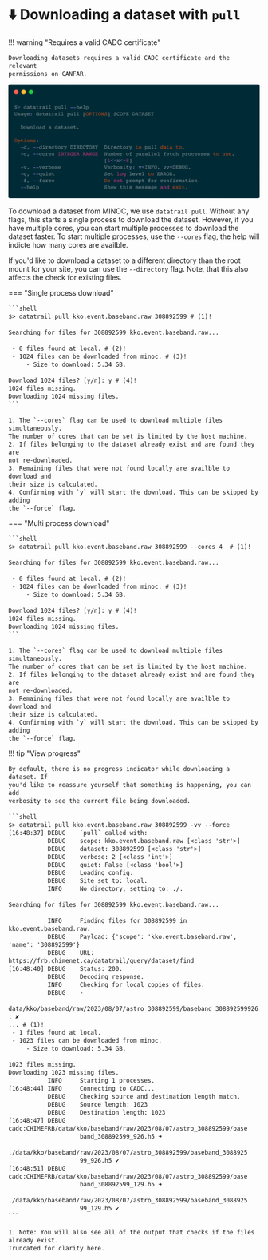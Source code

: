 # ⬇️  Downloading a dataset with `pull`

!!! warning "Requires a valid CADC certificate"

    Downloading datasets requires a valid CADC certificate and the relevant
    permissions on CANFAR.

![pull-help](images/pull-help.png)

To download a dataset from MINOC, we use `datatrail pull`. Without any flags,
this starts a single process to download the dataset. However, if you have
multiple cores, you can start multiple processes to download the dataset
faster. To start multiple processes, use the `--cores` flag, the help will
indicte how many cores are availble.

If you'd like to download a dataset to a different directory than the root
mount for your site, you can use the `--directory` flag. Note, that this
also affects the check for existing files.

=== "Single process download"

    ```shell
    $> datatrail pull kko.event.baseband.raw 308892599 # (1)!

    Searching for files for 308892599 kko.event.baseband.raw...
    
     - 0 files found at local. # (2)!
     - 1024 files can be downloaded from minoc. # (3)!
         - Size to download: 5.34 GB.
    
    Download 1024 files? [y/n]: y # (4)!
    1024 files missing.
    Downloading 1024 missing files.
    ```

    1. The `--cores` flag can be used to download multiple files simultaneously.
    The number of cores that can be set is limited by the host machine.
    2. If files belonging to the dataset already exist and are found they are
    not re-downloaded.
    3. Remaining files that were not found locally are availble to download and
    their size is calculated.
    4. Confirming with `y` will start the download. This can be skipped by adding
    the `--force` flag.

=== "Multi process download"

    ```shell
    $> datatrail pull kko.event.baseband.raw 308892599 --cores 4  # (1)!

    Searching for files for 308892599 kko.event.baseband.raw...
    
     - 0 files found at local. # (2)!
     - 1024 files can be downloaded from minoc. # (3)!
         - Size to download: 5.34 GB.
    
    Download 1024 files? [y/n]: y # (4)!
    1024 files missing.
    Downloading 1024 missing files.
    ```

    1. The `--cores` flag can be used to download multiple files simultaneously.
    The number of cores that can be set is limited by the host machine.
    2. If files belonging to the dataset already exist and are found they are
    not re-downloaded.
    3. Remaining files that were not found locally are availble to download and
    their size is calculated.
    4. Confirming with `y` will start the download. This can be skipped by adding
    the `--force` flag.

!!! tip "View progress"

    By default, there is no progress indicator while downloading a dataset. If
    you'd like to reassure yourself that something is happening, you can add
    verbosity to see the current file being downloaded.

    ```shell
    $> datatrail pull kko.event.baseband.raw 308892599 -vv --force
    [16:48:37] DEBUG    `pull` called with:                                                  
               DEBUG    scope: kko.event.baseband.raw [<class 'str'>]                        
               DEBUG    dataset: 308892599 [<class 'str'>]                                   
               DEBUG    verbose: 2 [<class 'int'>]                                           
               DEBUG    quiet: False [<class 'bool'>]                                        
               DEBUG    Loading config.                                                      
               DEBUG    Site set to: local.                                                  
               INFO     No directory, setting to: ./.                                        
    
    Searching for files for 308892599 kko.event.baseband.raw...
    
               INFO     Finding files for 308892599 in kko.event.baseband.raw.               
               DEBUG    Payload: {'scope': 'kko.event.baseband.raw', 'name': '308892599'}    
               DEBUG    URL: https://frb.chimenet.ca/datatrail/query/dataset/find            
    [16:48:40] DEBUG    Status: 200.                                                         
               DEBUG    Decoding response.                                                   
               INFO     Checking for local copies of files.                                  
               DEBUG    -                                                                    
                        data/kko/baseband/raw/2023/08/07/astro_308892599/baseband_308892599926.h5 : ✘
    ... # (1)!
     - 1 files found at local.
     - 1023 files can be downloaded from minoc.
         - Size to download: 5.34 GB.
    
    1023 files missing.
    Downloading 1023 missing files.
               INFO     Starting 1 processes.                                               
    [16:48:44] INFO     Connecting to CADC...                                               
               DEBUG    Checking source and destination length match.                       
               DEBUG    Source length: 1023                                                 
               DEBUG    Destination length: 1023                                            
    [16:48:47] DEBUG    cadc:CHIMEFRB/data/kko/baseband/raw/2023/08/07/astro_308892599/base 
                        band_308892599_926.h5 ➜
                        ./data/kko/baseband/raw/2023/08/07/astro_308892599/baseband_3088925
                        99_926.h5 ✔
    [16:48:51] DEBUG    cadc:CHIMEFRB/data/kko/baseband/raw/2023/08/07/astro_308892599/base 
                        band_308892599_129.h5 ➜
                        ./data/kko/baseband/raw/2023/08/07/astro_308892599/baseband_3088925
                        99_129.h5 ✔
    ```

    1. Note: You will also see all of the output that checks if the files already exist.
    Truncated for clarity here.
